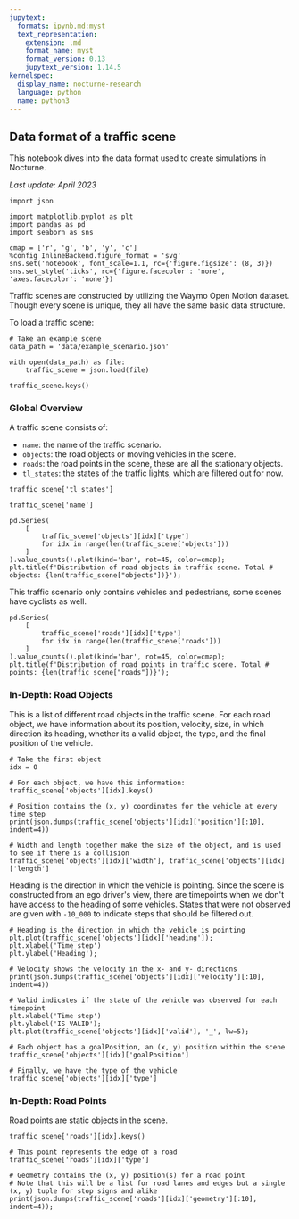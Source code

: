 ```yaml
---
jupytext:
  formats: ipynb,md:myst
  text_representation:
    extension: .md
    format_name: myst
    format_version: 0.13
    jupytext_version: 1.14.5
kernelspec:
  display_name: nocturne-research
  language: python
  name: python3
---
```


## Data format of a traffic scene

This notebook dives into the data format used to create simulations in Nocturne.

_Last update: April 2023_

```{code-cell} ipython3
import json

import matplotlib.pyplot as plt
import pandas as pd
import seaborn as sns

cmap = ['r', 'g', 'b', 'y', 'c'] 
%config InlineBackend.figure_format = 'svg'
sns.set('notebook', font_scale=1.1, rc={'figure.figsize': (8, 3)})
sns.set_style('ticks', rc={'figure.facecolor': 'none', 'axes.facecolor': 'none'})
```

Traffic scenes are constructed by utilizing the Waymo Open Motion dataset. Though every scene is unique, they all have the same basic data structure. 

To load a traffic scene:

```{code-cell} ipython3
# Take an example scene
data_path = 'data/example_scenario.json'

with open(data_path) as file:
    traffic_scene = json.load(file)

traffic_scene.keys()
```

### Global Overview 
A traffic scene consists of:
- `name`: the name of the traffic scenario.
- `objects`: the road objects or moving vehicles in the scene.
- `roads`: the road points in the scene, these are all the stationary objects.
- `tl_states`: the states of the traffic lights, which are filtered out for now.

```{code-cell} ipython3
traffic_scene['tl_states']
```

```{code-cell} ipython3
traffic_scene['name']
```

```{code-cell} ipython3
pd.Series(
    [
        traffic_scene['objects'][idx]['type']
        for idx in range(len(traffic_scene['objects']))
    ]
).value_counts().plot(kind='bar', rot=45, color=cmap);
plt.title(f'Distribution of road objects in traffic scene. Total # objects: {len(traffic_scene["objects"])}');
```

This traffic scenario only contains vehicles and pedestrians, some scenes have cyclists as well.

```{code-cell} ipython3
pd.Series(
    [
        traffic_scene['roads'][idx]['type']
        for idx in range(len(traffic_scene['roads']))
    ]
).value_counts().plot(kind='bar', rot=45, color=cmap);
plt.title(f'Distribution of road points in traffic scene. Total # points: {len(traffic_scene["roads"])}');
```

### In-Depth: Road Objects

This is a list of different road objects in the traffic scene. For each road object, we have information about its position, velocity, size, in which direction its heading, whether its a valid object, the type, and the final position of the vehicle.

```{code-cell} ipython3
# Take the first object
idx = 0

# For each object, we have this information:
traffic_scene['objects'][idx].keys()
```

```{code-cell} ipython3
# Position contains the (x, y) coordinates for the vehicle at every time step
print(json.dumps(traffic_scene['objects'][idx]['position'][:10], indent=4))
```

```{code-cell} ipython3
# Width and length together make the size of the object, and is used to see if there is a collision 
traffic_scene['objects'][idx]['width'], traffic_scene['objects'][idx]['length'] 
```

Heading is the direction in which the vehicle is pointing. Since the scene is constructed from an ego driver's view, there are timepoints when we don't have access to the heading of some vehicles. States that were not observed are given with `-10_000` to indicate steps that should be filtered out.

```{code-cell} ipython3
# Heading is the direction in which the vehicle is pointing 
plt.plot(traffic_scene['objects'][idx]['heading']);
plt.xlabel('Time step')
plt.ylabel('Heading');
```

```{code-cell} ipython3
# Velocity shows the velocity in the x- and y- directions
print(json.dumps(traffic_scene['objects'][idx]['velocity'][:10], indent=4))
```

```{code-cell} ipython3
# Valid indicates if the state of the vehicle was observed for each timepoint
plt.xlabel('Time step')
plt.ylabel('IS VALID');
plt.plot(traffic_scene['objects'][idx]['valid'], '_', lw=5);
```

```{code-cell} ipython3
# Each object has a goalPosition, an (x, y) position within the scene
traffic_scene['objects'][idx]['goalPosition']
```

```{code-cell} ipython3
# Finally, we have the type of the vehicle
traffic_scene['objects'][idx]['type']
```

### In-Depth: Road Points

Road points are static objects in the scene.

```{code-cell} ipython3
traffic_scene['roads'][idx].keys()
```

```{code-cell} ipython3
# This point represents the edge of a road
traffic_scene['roads'][idx]['type']
```

```{code-cell} ipython3
# Geometry contains the (x, y) position(s) for a road point
# Note that this will be a list for road lanes and edges but a single (x, y) tuple for stop signs and alike
print(json.dumps(traffic_scene['roads'][idx]['geometry'][:10], indent=4));
```
